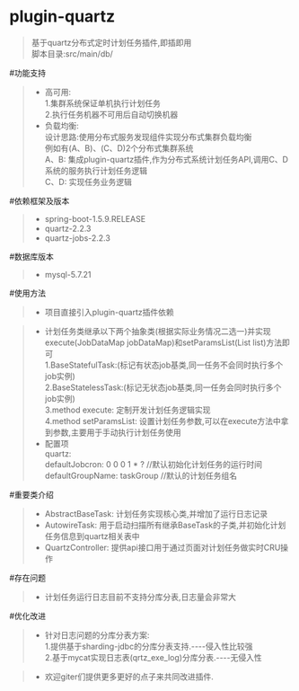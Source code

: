 # plugin-quartz  
> 基于quartz分布式定时计划任务插件,即插即用  
> 脚本目录:src/main/db/  

#功能支持  
> * 高可用:  
     1.集群系统保证单机执行计划任务  
     2.执行任务机器不可用后自动切换机器  
> * 负载均衡:  
  设计思路:使用分布式服务发现组件实现分布式集群负载均衡  
  例如有(A、B)、(C、D)2个分布式集群系统  
  A、B: 集成plugin-quartz插件,作为分布式系统计划任务API,调用C、D系统的服务执行计划任务逻辑  
  C、D: 实现任务业务逻辑  


#依赖框架及版本  
> * spring-boot-1.5.9.RELEASE  
> * quartz-2.2.3  
> * quartz-jobs-2.2.3  

#数据库版本  
> * mysql-5.7.21  

#使用方法  
> * 项目直接引入plugin-quartz插件依赖  

> * 计划任务类继承以下两个抽象类(根据实际业务情况二选一)并实现execute(JobDataMap jobDataMap)和setParamsList(List<String> list)方法即可  
  1.BaseStatefulTask:(标记有状态job基类,同一任务不会同时执行多个job实例)  
  2.BaseStatelessTask:(标记无状态job基类,同一任务会同时执行多个job实例)  
  3.method execute: 定制开发计划任务逻辑实现  
  4.method setParamsList: 设置计划任务参数,可以在execute方法中拿到参数,主要用于手动执行计划任务使用  
> * 配置项  
  quartz:  
    defaultJobcron: 0 0 0 1 * ?     //默认初始化计划任务的运行时间  
    defaultGroupName: taskGroup     //默认的计划任务组名  
  
#重要类介绍  
> * AbstractBaseTask: 计划任务实现核心类,并增加了运行日志记录  
> * AutowireTask: 用于启动扫描所有继承BaseTask的子类,并初始化计划任务信息到quartz相关表中  
> * QuartzController: 提供api接口用于通过页面对计划任务做实时CRU操作  
 
 #存在问题  
> * 计划任务运行日志目前不支持分库分表,日志量会非常大  
 
 #优化改进  
> * 针对日志问题的分库分表方案:  
>  1.提供基于sharding-jdbc的分库分表支持.----侵入性比较强  
>  2.基于mycat实现日志表(qrtz_exe_log)分库分表.----无侵入性  
  
> * 欢迎giter们提供更多更好的点子来共同改进插件.  
 
 

